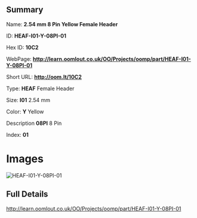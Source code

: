 

## Summary
 
Name: __2.54 mm 8 Pin Yellow Female Header__

ID: __HEAF-I01-Y-08PI-01__

Hex ID: __10C2__

WebPage: __http://learn.oomlout.co.uk/OO/Projects/oomp/part/HEAF-I01-Y-08PI-01__

Short URL: __http://oom.lt/10C2__


Type: __HEAF__ Female Header 

Size: __I01__ 2.54 mm 

Color: __Y__ Yellow 

Description __08PI__ 8 Pin 

Index: __01__


# Images
![HEAF-I01-Y-08PI-01](http://oomlout.com/oomp-gen/parts/HEAF-I01-Y-08PI-01/HEAF-I01-Y-08PI-01_420.jpg)



## Full Details

 http://learn.oomlout.co.uk/OO/Projects/oomp/part/HEAF-I01-Y-08PI-01














